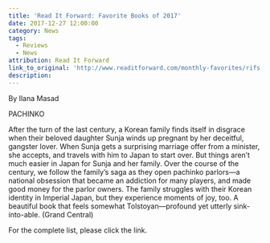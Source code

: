 ```yaml
---
title: 'Read It Forward: Favorite Books of 2017'
date: 2017-12-27 12:00:00
category: News
tags:
  - Reviews
  - News
attribution: Read It Forward
link_to_original: 'http://www.readitforward.com/monthly-favorites/rifs-favorite-books-of-2017/'
description:
---
```



By Ilana Masad

PACHINKO

After the turn of the last century, a Korean family finds itself in disgrace when their beloved daughter Sunja winds up pregnant by her deceitful, gangster lover. When Sunja gets a surprising marriage offer from a minister, she accepts, and travels with him to Japan to start over. But things aren’t much easier in Japan for Sunja and her family. Over the course of the century, we follow the family’s saga as they open pachinko parlors—a national obsession that became an addiction for many players, and made good money for the parlor owners. The family struggles with their Korean identity in Imperial Japan, but they experience moments of joy, too. A beautiful book that feels somewhat Tolstoyan—profound yet utterly sink-into-able. (Grand Central)

For the complete list, please click the link.&nbsp;